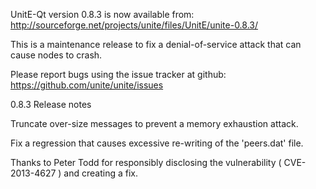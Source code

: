 UnitE-Qt version 0.8.3 is now available from:
  http://sourceforge.net/projects/unite/files/UnitE/unite-0.8.3/

This is a maintenance release to fix a denial-of-service attack that
can cause nodes to crash.

Please report bugs using the issue tracker at github:
  https://github.com/unite/unite/issues

0.8.3 Release notes

Truncate over-size messages to prevent a memory exhaustion attack.

Fix a regression that causes excessive re-writing of the 'peers.dat' file.


Thanks to Peter Todd for responsibly disclosing the vulnerability
( CVE-2013-4627 ) and creating a fix.
